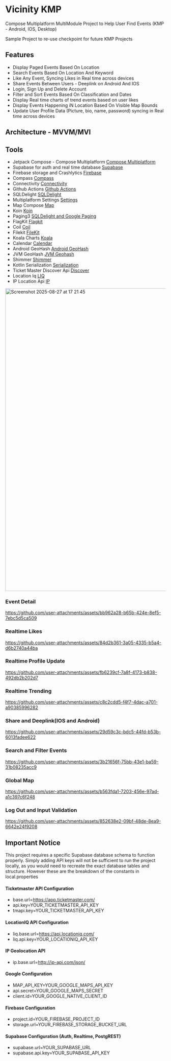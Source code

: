# Vicinity KMP
Compose Multiplatform MultiModule Project to Help User Find Events (KMP - Android, IOS, Desktop)

Sample Project to re-use checkpoint for future KMP Projects


## Features
* Display Paged Events Based On Location
* Search Events Based On Location And Keyword
* Like Any Event, Syncing Likes in Real time across devices
* Share Events Between Users - Deeplink on Android And IOS
* Login, Sign Up and Delete Account
* Filter and Sort Events Based On Classification and Dates
* Display Real time charts of trend events based on user likes
* Display Events Happening iN Location Based On Visible Map Bounds
* Update User Profile Data (Picture, bio, name, password) syncing in Real time across devices

## Architecture - MVVM/MVI
## Tools
* Jetpack Compose - Compose Multiplatform [Compose Multiplatform](https://github.com/JetBrains/compose-multiplatform)
* Supabase for auth and real time database [Supabase](https://github.com/supabase-community/supabase-kt)
* Firebase storage and Crashlytics [Firebase](https://github.com/GitLiveApp/firebase-kotlin-sdk)
* Compass [Compass](https://github.com/jordond/compass)
* Connectivity [Connectivity](https://github.com/jordond/connectivity)
* Github Actions [Github Actions](https://github.com/features/actions)
* SQLDelight [SQLDelight](https://github.com/sqldelight/sqldelight)
* Multiplatform Settings [Settings](https://github.com/russhwolf/multiplatform-settings)
* Map Compose [Map](https://github.com/p-lr/MapComposeMP)
* Koin [Koin](https://github.com/InsertKoinIO/koin)
* Paging3 [SQLDelight and Google Paging](https://sqldelight.github.io/sqldelight/2.1.0/2.x/extensions/androidx-paging3/app.cash.sqldelight.paging3/index.html)
* FlagKit [Flagkit](https://github.com/acarlsen/kmp-flagkit)
* Coil [Coil](https://github.com/coil-kt/coil)
* Filekit [FileKit](https://github.com/vinceglb/FileKit)
* Koala Charts [Koala](https://github.com/KoalaPlot/koalaplot-core)
* Calendar [Calendar](https://github.com/kizitonwose/Calendar)
* Android GeoHash [Android GeoHash](https://github.com/drfonfon/android-kotlin-geohash)
* JVM GeoHash [JVM Geohash](https://github.com/kungfoo/geohash-java)
* Shimmer [Shimmer](https://github.com/valentinilk/compose-shimmer)
* Kotlin Serialization [Serialization](https://kotlinlang.org/docs/serialization.html#formats)
* Ticket Master Discover Api [Discover](https://developer.ticketmaster.com/products-and-docs/apis/discovery-api/v2/#search-events-v2)
* Location Iq [LIQ](https://my.locationiq.com)
* IP Location Api [IP](http://ip-api.com/json/)

<img width="1589" height="948" alt="Screenshot 2025-08-27 at 17 21 45" src="https://github.com/user-attachments/assets/ff81b22d-4857-4165-8307-46d46fb35305" />

### Event Detail
https://github.com/user-attachments/assets/bb962a28-b65b-424e-8ef5-7ebc5d5ca509

### Realtime Likes
https://github.com/user-attachments/assets/84d2b361-3a05-4335-b5a4-d6b2740a44ba


### Realtime Profile Update
https://github.com/user-attachments/assets/fb6239cf-7a8f-4173-b838-492db2b202d7


### Realtime Trending
https://github.com/user-attachments/assets/c8c2cdd5-f4f7-4dac-a701-a90385996282

### Share and Deeplink(IOS and Android)
https://github.com/user-attachments/assets/29d59c3c-bdc5-44fd-b53b-6013fadee622

### Search and Filter Events
https://github.com/user-attachments/assets/3b21656f-75bb-43e1-ba59-31b08235acc9


### Global Map
https://github.com/user-attachments/assets/b563fda1-7203-456e-97ad-a1c397c6f248

### Log Out and Input Validation
https://github.com/user-attachments/assets/852638e2-09bf-48de-8ea9-6642e24f9208



## Important Notice
This project requires a specific Supabase database schema to function properly. Simply adding API keys will not be sufficient to run the project locally, as you would need to recreate the exact database tables and structure.
However these are the breakdown of the constants in local.properties

#### Ticketmaster API Configuration
* base.url=https://app.ticketmaster.com/
* api.key=YOUR_TICKETMASTER_API_KEY
* tmapi.key=YOUR_TICKETMASTER_API_KEY

#### LocationIQ API Configuration  
* liq.base.url=https://api.locationiq.com/
* liq.api.key=YOUR_LOCATIONIQ_API_KEY

#### IP Geolocation API
* ip.base.url=http://ip-api.com/json/

#### Google Configuration
* MAP_API_KEY=YOUR_GOOGLE_MAPS_API_KEY
* api.secret=YOUR_GOOGLE_MAPS_SECRET
* client.id=YOUR_GOOGLE_NATIVE_CLIENT_ID

#### Firebase Configuration
* project.id=YOUR_FIREBASE_PROJECT_ID
* storage.url=YOUR_FIREBASE_STORAGE_BUCKET_URL

#### Supabase Configuration (Auth, Realtime, PostgREST)
* supabase.url=YOUR_SUPABASE_URL
* supabase.api.key=YOUR_SUPABASE_API_KEY
















